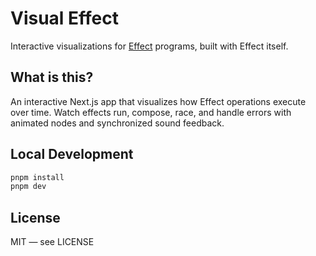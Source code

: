 # Visual Effect

Interactive visualizations for [Effect](https://github.com/Effect-TS/effect) programs, built with Effect itself.

## What is this?

An interactive Next.js app that visualizes how Effect operations execute over time. Watch effects run, compose, race, and handle errors with animated nodes and synchronized sound feedback.

## Local Development

```bash
pnpm install
pnpm dev
```

## License

MIT — see LICENSE
